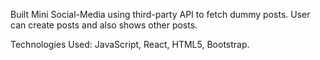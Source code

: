 Built Mini Social-Media using third-party API to fetch dummy posts. User can create posts and also shows other posts.

Technologies Used:
JavaScript, React, HTML5, Bootstrap.
